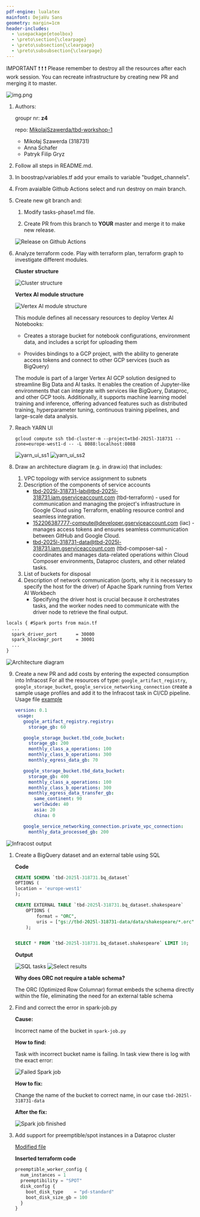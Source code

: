 ```yaml
---
pdf-engine: lualatex
mainfont: DejaVu Sans
geometry: margin=1cm
header-includes:
  - \usepackage{etoolbox}
  - \preto\section{\clearpage}
  - \preto\subsection{\clearpage}
  - \preto\subsubsection{\clearpage}
---
```

IMPORTANT ❗ ❗ ❗ Please remember to destroy all the resources after each work session. You can recreate infrastructure by creating new PR and merging it to master.
  
![img.png](doc/figures/destroy.png)

1. Authors:

   groupr nr: **z4**

   repo: [MikolajSzawerda/tbd-workshop-1](https://github.com/MikolajSzawerda/tbd-workshop-1)

   - Mikołaj Szawerda (318731)
   - Anna Schafer
   - Patryk Filip Gryz

2. Follow all steps in README.md.

3. In boostrap/variables.tf add your emails to variable "budget_channels".

4. From avaialble Github Actions select and run destroy on main branch.
   
5. Create new git branch and:
    1. Modify tasks-phase1.md file.
    
    2. Create PR from this branch to **YOUR** master and merge it to make new release. 
    
    ![Release on Github Actions](doc/figures/suc_release.png)


6. Analyze terraform code. Play with terraform plan, terraform graph to investigate different modules.

    **Cluster structure**

    ![Cluster structure](doc/figures/terraform_plan.png)

    **Vertex AI module structure**

    ![Vertex AI module structure](doc/figures/vertex_ai_workbench.png)

    This module defines all necessary resources to deploy Vertex AI Notebooks:

    - Creates a storage bucket for notebook configurations, environment data, and includes a script for uploading them

    - Provides bindings to a GCP project, with the ability to generate access tokens and connect to other GCP services (such as BigQuery)

    The module is part of a larger Vertex AI GCP solution designed to streamline Big Data and AI tasks. It enables the creation of Jupyter-like environments that can integrate with services like BigQuery, Dataproc, and other GCP tools. Additionally, it supports machine learning model training and inference, offering advanced features such as distributed training, hyperparameter tuning, continuous training pipelines, and large-scale data analysis.
   
7. Reach YARN UI
   ```shell
   gcloud compute ssh tbd-cluster-m --project=tbd-2025l-318731 --zone=europe-west1-d -- -L 8088:localhost:8088
   ```
   ![yarn_ui_ss1](doc/yarn_ui_ss1.png)
   ![yarn_ui_ss2](doc/yarn_ui_ss2.png)

8. Draw an architecture diagram (e.g. in draw.io) that includes:
    1. VPC topology with service assignment to subnets
    2. Description of the components of service accounts
        - tbd-2025l-318731-lab@tbd-2025l-318731.iam.gserviceaccount.com (tbd-terraform) - used for communication and managing the project's infrastructure in Google Cloud using Terraform, enabling resource control and seamless integration.
        - 152206387777-compute@developer.gserviceaccount.com (iac) - manages access tokens and ensures seamless communication between GitHub and Google Cloud.
        - tbd-2025l-318731-data@tbd-2025l-318731.iam.gserviceaccount.com (tbd-composer-sa) - coordinates and manages data-related operations within Cloud Composer environments, Dataproc clusters, and other related tasks.
    3. List of buckets for disposal
    4. Description of network communication (ports, why it is necessary to specify the host for the driver) of Apache Spark running from Vertex AI Workbech
        - Specifying the driver host is crucial because it orchestrates tasks, and the worker nodes need to communicate with the driver node to retrieve the final output.
```md
locals { #Spark ports from main.tf
  ...
  spark_driver_port       = 30000
  spark_blockmgr_port     = 30001
  ...
}
```
  
![Architecture diagram](doc/tbd-task-8.png)



9. Create a new PR and add costs by entering the expected consumption into Infracost
For all the resources of type: `google_artifact_registry`, `google_storage_bucket`, `google_service_networking_connection`
create a sample usage profiles and add it to the Infracost task in CI/CD pipeline. Usage file [example](https://github.com/infracost/infracost/blob/master/infracost-usage-example.yml) 
   ```yaml
   version: 0.1
    usage:
      google_artifact_registry.registry:
        storage_gb: 60

      google_storage_bucket.tbd_code_bucket:
        storage_gb: 200
        monthly_class_a_operations: 100
        monthly_class_b_operations: 300
        monthly_egress_data_gb: 70

      google_storage_bucket.tbd_data_bucket:
        storage_gb: 400
        monthly_class_a_operations: 100
        monthly_class_b_operations: 300
        monthly_egress_data_transfer_gb:
          same_continent: 90
          worldwide: 40
          asia: 20
          china: 0

      google_service_networking_connection.private_vpc_connection:
        monthly_data_processed_gb: 200

   ```
  ![Infracost output](doc/infracost_output.png)

1.  Create a BigQuery dataset and an external table using SQL

    **Code**
    ```sql
    CREATE SCHEMA `tbd-2025l-318731.bq_dataset`
    OPTIONS (
    location = 'europe-west1'
    );

    CREATE EXTERNAL TABLE `tbd-2025l-318731.bq_dataset.shakespeare`
        OPTIONS (
            format = "ORC",
            uris = ["gs://tbd-2025l-318731-data/data/shakespeare/*.orc"]
        );


    SELECT * FROM `tbd-2025l-318731.bq_dataset.shakespeare` LIMIT 10;
    ```

    **Output**

    ![SQL tasks](tasks-phase1/big_query_results.png)
    ![Select results](tasks-phase1/big_query_results_shakespeare.png)

    **Why does ORC not require a table schema?**
    
    The ORC (Optimized Row Columnar) format embeds the schema directly within the file, eliminating the need for an external table schema

11. Find and correct the error in spark-job.py

    **Cause:**

    Incorrect name of the bucket in `spark-job.py`

    **How to find:**

    Task with incorrect bucket name is failing. In task view there is log with the exact error:

    ![Failed Spark job](tasks-phase1/spark-failed.png)

    **How to fix:**

    Change the name of the bucket to correct name, in our case `tbd-2025l-318731-data`

    **After the fix:**

    ![Spark job finished](tasks-phase1/spark-success.png)

12. Add support for preemptible/spot instances in a Dataproc cluster

    [Modified file](modules/dataproc/main.tf)

    **Inserted terraform code**
    
    ```tf
    preemptible_worker_config {
      num_instances = 1
      preemptibility = "SPOT"
      disk_config {
        boot_disk_type    = "pd-standard"
        boot_disk_size_gb = 100
      }
    }
    ```
    

